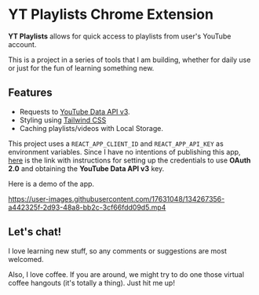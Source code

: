 # YT Playlists Chrome Extension

**YT Playlists** allows for quick access to playlists from user's YouTube account.

This is a project in a series of tools that I am building, whether for daily use or just for the fun of learning something new.

## Features

- Requests to [YouTube Data API v3](https://developers.google.com/youtube/v3/getting-started).
- Styling using [Tailwind CSS](https://tailwindcss.com/)
- Caching playlists/videos with Local Storage.

This project uses a `REACT_APP_CLIENT_ID` and `REACT_APP_API_KEY` as environment variables. Since I have no intentions of publishing this app, [here](https://developers.google.com/youtube/registering_an_application) is the link with instructions for setting up the credentials to use **OAuth 2.0** and obtaining the **YouTube Data API v3** key.

Here is a demo of the app.


https://user-images.githubusercontent.com/17631048/134267356-a442325f-2d93-48a8-bb2c-3cf66fdd09d5.mp4


## Let's chat!

I love learning new stuff, so any comments or suggestions are most welcomed.

Also, I love coffee. If you are around, we might try to do one those virtual coffee hangouts (it's totally a thing). Just hit me up!
